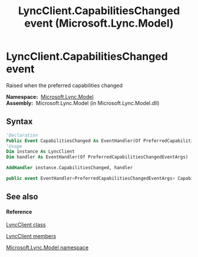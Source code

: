 ﻿---
title: LyncClient.CapabilitiesChanged event (Microsoft.Lync.Model)
TOCTitle: CapabilitiesChanged event
ms:assetid: E:Microsoft.Lync.Model.LyncClient.CapabilitiesChanged_DI_3_UC_OCS14MrefLyncWPF
ms:mtpsurl: https://msdn.microsoft.com/en-us/library/microsoft.lync.model.lyncclient.capabilitieschanged_di_3_uc_ocs14mreflyncwpf(v=office.15)
ms:contentKeyID: 48591749
ms.date: 07/28/2014
mtps_version: v=office.15
f1_keywords:
- Microsoft.Lync.Model.LyncClient.CapabilitiesChanged
dev_langs:
- CSharp
- JScript
- VB
- other
---

# LyncClient.CapabilitiesChanged event

Raised when the preferred capabilities changed

**Namespace:**  [Microsoft.Lync.Model](microsoft-lync-model-namespace_2.md)  
**Assembly:**  Microsoft.Lync.Model (in Microsoft.Lync.Model.dll)

## Syntax

``` vb
'Declaration
Public Event CapabilitiesChanged As EventHandler(Of PreferredCapabilitiesChangedEventArgs)
'Usage
Dim instance As LyncClient
Dim handler As EventHandler(Of PreferredCapabilitiesChangedEventArgs)

AddHandler instance.CapabilitiesChanged, handler
```

``` csharp
public event EventHandler<PreferredCapabilitiesChangedEventArgs> CapabilitiesChanged
```

## See also

#### Reference

[LyncClient class](lyncclient-class-microsoft-lync-model_2.md)

[LyncClient members](lyncclient-members-microsoft-lync-model_2.md)

[Microsoft.Lync.Model namespace](microsoft-lync-model-namespace_2.md)

